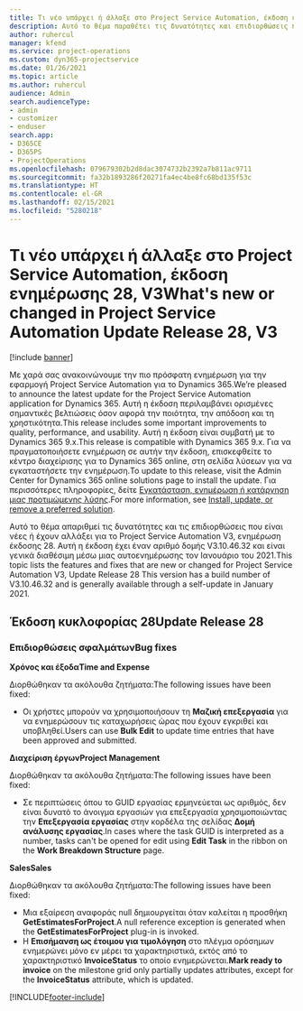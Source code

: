 ```yaml
---
title: Τι νέο υπάρχει ή άλλαξε στο Project Service Automation, έκδοση ενημέρωσης 28, V3
description: Αυτό το θέμα παραθέτει τις δυνατότητες και επιδιορθώσεις που είναι διαθέσιμες στο Project Service Automation, έκδοση ενημέρωσης 28, V3.
author: ruhercul
manager: kfend
ms.service: project-operations
ms.custom: dyn365-projectservice
ms.date: 01/26/2021
ms.topic: article
ms.author: ruhercul
audience: Admin
search.audienceType:
- admin
- customizer
- enduser
search.app:
- D365CE
- D365PS
- ProjectOperations
ms.openlocfilehash: 079679302b2d8dac3074732b2392a7b811ac9711
ms.sourcegitcommit: fa32b1893286f20271fa4ec4be8fc68bd135f53c
ms.translationtype: HT
ms.contentlocale: el-GR
ms.lasthandoff: 02/15/2021
ms.locfileid: "5280218"
---
```

# <a name="whats-new-or-changed-in-project-service-automation-update-release-28-v3"></a><span data-ttu-id="2e20b-103">Τι νέο υπάρχει ή άλλαξε στο Project Service Automation, έκδοση ενημέρωσης 28, V3</span><span class="sxs-lookup"><span data-stu-id="2e20b-103">What's new or changed in Project Service Automation Update Release 28, V3</span></span>

[!include [banner](../includes/psa-now-project-operations.md)]

<span data-ttu-id="2e20b-104">Με χαρά σας ανακοινώνουμε την πιο πρόσφατη ενημέρωση για την εφαρμογή Project Service Automation για το Dynamics 365.</span><span class="sxs-lookup"><span data-stu-id="2e20b-104">We’re pleased to announce the latest update for the Project Service Automation application for Dynamics 365.</span></span> <span data-ttu-id="2e20b-105">Αυτή η έκδοση περιλαμβάνει ορισμένες σημαντικές βελτιώσεις όσον αφορά την ποιότητα, την απόδοση και τη χρηστικότητα.</span><span class="sxs-lookup"><span data-stu-id="2e20b-105">This release includes some important improvements to quality, performance, and usability.</span></span> <span data-ttu-id="2e20b-106">Αυτή η έκδοση είναι συμβατή με το Dynamics 365 9.x.</span><span class="sxs-lookup"><span data-stu-id="2e20b-106">This release is compatible with Dynamics 365 9.x.</span></span> <span data-ttu-id="2e20b-107">Για να πραγματοποιήσετε ενημέρωση σε αυτήν την έκδοση, επισκεφθείτε το κέντρο διαχείρισης για το Dynamics 365 online, στη σελίδα λύσεων για να εγκαταστήσετε την ενημέρωση.</span><span class="sxs-lookup"><span data-stu-id="2e20b-107">To update to this release, visit the Admin Center for Dynamics 365 online solutions page to install the update.</span></span> <span data-ttu-id="2e20b-108">Για περισσότερες πληροφορίες, δείτε [Εγκατάσταση, ενημέρωση ή κατάργηση μιας προτιμώμενης λύσης](https://docs.microsoft.com/power-platform/admin/install-remove-preferred-solution).</span><span class="sxs-lookup"><span data-stu-id="2e20b-108">For more information, see [Install, update, or remove a preferred solution](https://docs.microsoft.com/power-platform/admin/install-remove-preferred-solution).</span></span>

<span data-ttu-id="2e20b-109">Αυτό το θέμα απαριθμεί τις δυνατότητες και τις επιδιορθώσεις που είναι νέες ή έχουν αλλάξει για το Project Service Automation V3, ενημέρωση έκδοσης 28. Αυτή η έκδοση έχει έναν αριθμό δομής V3.10.46.32 και είναι γενικά διαθέσιμη μέσω μιας αυτοενημέρωσης τον Ιανουάριο του 2021.</span><span class="sxs-lookup"><span data-stu-id="2e20b-109">This topic lists the features and fixes that are new or changed for Project Service Automation V3, Update Release 28 This version has a build number of V3.10.46.32 and is generally available through a self-update in January 2021.</span></span>

## <a name="update-release-28"></a><span data-ttu-id="2e20b-110">Έκδοση κυκλοφορίας 28</span><span class="sxs-lookup"><span data-stu-id="2e20b-110">Update Release 28</span></span>

### <a name="bug-fixes"></a><span data-ttu-id="2e20b-111">Επιδιορθώσεις σφαλμάτων</span><span class="sxs-lookup"><span data-stu-id="2e20b-111">Bug fixes</span></span>

<span data-ttu-id="2e20b-112">**Χρόνος και έξοδα**</span><span class="sxs-lookup"><span data-stu-id="2e20b-112">**Time and Expense**</span></span>

<span data-ttu-id="2e20b-113">Διορθώθηκαν τα ακόλουθα ζητήματα:</span><span class="sxs-lookup"><span data-stu-id="2e20b-113">The following issues have been fixed:</span></span>

- <span data-ttu-id="2e20b-114">Οι χρήστες μπορούν να χρησιμοποιήσουν τη **Μαζική επεξεργασία** για να ενημερώσουν τις καταχωρήσεις ώρας που έχουν εγκριθεί και υποβληθεί.</span><span class="sxs-lookup"><span data-stu-id="2e20b-114">Users can use **Bulk Edit** to update time entries that have been approved and submitted.</span></span>

<span data-ttu-id="2e20b-115">**Διαχείριση έργων**</span><span class="sxs-lookup"><span data-stu-id="2e20b-115">**Project Management**</span></span>

<span data-ttu-id="2e20b-116">Διορθώθηκαν τα ακόλουθα ζητήματα:</span><span class="sxs-lookup"><span data-stu-id="2e20b-116">The following issues have been fixed:</span></span>

- <span data-ttu-id="2e20b-117">Σε περιπτώσεις όπου το GUID εργασίας ερμηνεύεται ως αριθμός, δεν είναι δυνατό το άνοιγμα εργασιών για επεξεργασία χρησιμοποιώντας την **Επεξεργασία εργασίας** στην κορδέλα της σελίδας **Δομή ανάλυσης εργασίας**.</span><span class="sxs-lookup"><span data-stu-id="2e20b-117">In cases where the task GUID is interpreted as a number, tasks can't be opened for edit using **Edit Task** in the ribbon on the **Work Breakdown Structure** page.</span></span>

<span data-ttu-id="2e20b-118">**Sales**</span><span class="sxs-lookup"><span data-stu-id="2e20b-118">**Sales**</span></span>

<span data-ttu-id="2e20b-119">Διορθώθηκαν τα ακόλουθα ζητήματα:</span><span class="sxs-lookup"><span data-stu-id="2e20b-119">The following issues have been fixed:</span></span>

- <span data-ttu-id="2e20b-120">Μια εξαίρεση αναφοράς null δημιουργείται όταν καλείται η προσθήκη **GetEstimatesForProject**.</span><span class="sxs-lookup"><span data-stu-id="2e20b-120">A null reference exception is generated when the **GetEstimatesForProject** plug-in is invoked.</span></span>
- <span data-ttu-id="2e20b-121">Η **Επισήμανση ως έτοιμου για τιμολόγηση** στο πλέγμα ορόσημων ενημερώνει μόνο εν μέρει τα χαρακτηριστικά, εκτός από το χαρακτηριστικό **InvoiceStatus** το οποίο ενημερώνεται.</span><span class="sxs-lookup"><span data-stu-id="2e20b-121">**Mark ready to invoice** on the milestone grid only partially updates attributes, except for the **InvoiceStatus** attribute, which is updated.</span></span>



[!INCLUDE[footer-include](../includes/footer-banner.md)]